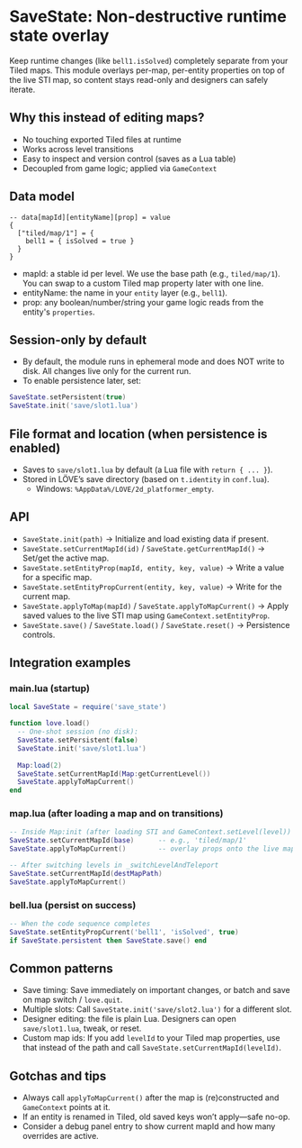 # SaveState: Non-destructive runtime state overlay

Keep runtime changes (like `bell1.isSolved`) completely separate from your Tiled maps. This module overlays per-map, per-entity properties on top of the live STI map, so content stays read-only and designers can safely iterate.

## Why this instead of editing maps?

- No touching exported Tiled files at runtime
- Works across level transitions
- Easy to inspect and version control (saves as a Lua table)
- Decoupled from game logic; applied via `GameContext`

## Data model

```
-- data[mapId][entityName][prop] = value
{
  ["tiled/map/1"] = {
    bell1 = { isSolved = true }
  }
}
```

- mapId: a stable id per level. We use the base path (e.g., `tiled/map/1`). You can swap to a custom Tiled map property later with one line.
- entityName: the name in your `entity` layer (e.g., `bell1`).
- prop: any boolean/number/string your game logic reads from the entity's `properties`.

## Session-only by default

- By default, the module runs in ephemeral mode and does NOT write to disk. All changes live only for the current run.
- To enable persistence later, set:

```lua
SaveState.setPersistent(true)
SaveState.init('save/slot1.lua')
```

## File format and location (when persistence is enabled)

- Saves to `save/slot1.lua` by default (a Lua file with `return { ... }`).
- Stored in LÖVE’s save directory (based on `t.identity` in `conf.lua`).
  - Windows: `%AppData%/LOVE/2d_platformer_empty`.

## API

- `SaveState.init(path)` → Initialize and load existing data if present.
- `SaveState.setCurrentMapId(id)` / `SaveState.getCurrentMapId()` → Set/get the active map.
- `SaveState.setEntityProp(mapId, entity, key, value)` → Write a value for a specific map.
- `SaveState.setEntityPropCurrent(entity, key, value)` → Write for the current map.
- `SaveState.applyToMap(mapId)` / `SaveState.applyToMapCurrent()` → Apply saved values to the live STI map using `GameContext.setEntityProp`.
- `SaveState.save()` / `SaveState.load()` / `SaveState.reset()` → Persistence controls.

## Integration examples

### main.lua (startup)

```lua
local SaveState = require('save_state')

function love.load()
  -- One-shot session (no disk):
  SaveState.setPersistent(false)
  SaveState.init('save/slot1.lua')
  
  Map:load(2)
  SaveState.setCurrentMapId(Map:getCurrentLevel())
  SaveState.applyToMapCurrent()
end
```

### map.lua (after loading a map and on transitions)

```lua
-- Inside Map:init (after loading STI and GameContext.setLevel(level))
SaveState.setCurrentMapId(base)      -- e.g., 'tiled/map/1'
SaveState.applyToMapCurrent()        -- overlay props onto the live map

-- After switching levels in _switchLevelAndTeleport
SaveState.setCurrentMapId(destMapPath)
SaveState.applyToMapCurrent()
```

### bell.lua (persist on success)

```lua
-- When the code sequence completes
SaveState.setEntityPropCurrent('bell1', 'isSolved', true)
if SaveState.persistent then SaveState.save() end
```

## Common patterns

- Save timing: Save immediately on important changes, or batch and save on map switch / `love.quit`.
- Multiple slots: Call `SaveState.init('save/slot2.lua')` for a different slot.
- Designer editing: the file is plain Lua. Designers can open `save/slot1.lua`, tweak, or reset.
- Custom map ids: If you add `levelId` to your Tiled map properties, use that instead of the path and call `SaveState.setCurrentMapId(levelId)`.

## Gotchas and tips

- Always call `applyToMapCurrent()` after the map is (re)constructed and `GameContext` points at it.
- If an entity is renamed in Tiled, old saved keys won’t apply—safe no-op.
- Consider a debug panel entry to show current mapId and how many overrides are active.
